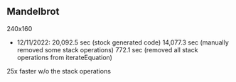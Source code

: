 ## Mandelbrot

240x160

- 12/11/2022: 20,092.5 sec (stock generated code)
              14,077.3 sec (manually removed some stack operations)
                 772.1 sec (removed all stack operations from iterateEquation)

25x faster w/o the stack operations
